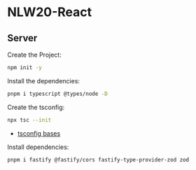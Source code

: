 # NLW20-React

## Server

Create the Project:
```sh
npm init -y
```

Install the dependencies:
```sh
pnpm i typescript @types/node -D
```

Create the tsconfig:
```sh
npx tsc --init
```

- [tsconfig bases](https://github.com/tsconfig/bases?tab=readme-ov-file)

Install dependencies:
```sh
pnpm i fastify @fastify/cors fastify-type-provider-zod zod
```